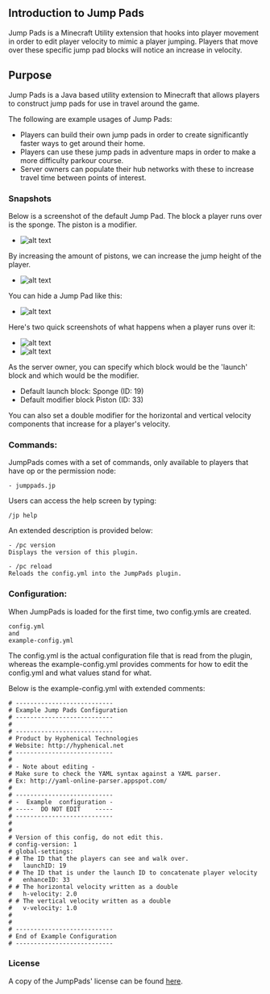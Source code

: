## Introduction to Jump Pads
Jump Pads is a Minecraft Utility extension that hooks into player movement 
in order to edit player velocity to mimic a player jumping. Players that move
over these specific jump pad blocks will notice an increase in velocity.

## Purpose
Jump Pads is a Java based utility extension to Minecraft that allows players 
to construct jump pads for use in travel around the game.

The following are example usages of Jump Pads:
- Players can build their own jump pads in order to create significantly faster ways to get around their home.
- Players can use these jump pads in adventure maps in order to make a more difficulty parkour course.
- Server owners can populate their hub networks with these to increase travel time between points of interest.

### Snapshots
Below is a screenshot of the default Jump Pad. The block a player runs over is the sponge. The piston is a modifier. 
- ![alt text](http://i.imgur.com/4z7jvCkl.png "Default Jump Pad")

By increasing the amount of pistons, we can increase the jump height of the player.
- ![alt text](http://i.imgur.com/vjaRIpzl.png "Multiple pistons increases velocity")

You can hide a Jump Pad like this:
- ![alt text](http://i.imgur.com/EYlNlGWl.png "Hidden Jump Pad")

Here's two quick screenshots of what happens when a player runs over it:
- ![alt text](http://i.imgur.com/DJHe6OZl.png "Before")
- ![alt text](http://i.imgur.com/fmWoODXl.png "After")

As the server owner, you can specify which block would be the 'launch' block and which would be the modifier.
- Default launch block: Sponge (ID: 19)
- Default modifier block Piston (ID: 33)

You can also set a double modifier for the horizontal and vertical velocity components that increase for a player's velocity.

### Commands:
JumpPads comes with a set of commands, only available to players that have op or the permission node:
```
- jumppads.jp
```

Users can access the help screen by typing:
```
/jp help
```

An extended description is provided below:
```
- /pc version
Displays the version of this plugin.

- /pc reload
Reloads the config.yml into the JumpPads plugin.

```

### Configuration:
When JumpPads is loaded for the first time, two config.ymls are created.
```
config.yml
and
example-config.yml
```
The config.yml is the actual configuration file that is read from the plugin, 
whereas the example-config.yml provides comments for how to edit the config.yml
and what values stand for what.

Below is the example-config.yml with extended comments:
```
# ---------------------------
# Example Jump Pads Configuration
# ---------------------------
#
# ---------------------------
# Product by Hyphenical Technologies
# Website: http://hyphenical.net
# ---------------------------
#
# - Note about editing -
# Make sure to check the YAML syntax against a YAML parser. 
# Ex: http://yaml-online-parser.appspot.com/
#
# ---------------------------
# -  Example  configuration -
# -----  DO NOT EDIT    -----
# ---------------------------
#
#
# Version of this config, do not edit this.
# config-version: 1
# global-settings:
# # The ID that the players can see and walk over.
#   launchID: 19
# # The ID that is under the launch ID to concatenate player velocity
#   enhanceID: 33
# # The horizontal velocity written as a double
#   h-velocity: 2.0
# # The vertical velocity written as a double
#   v-velocity: 1.0
#
#
# ---------------------------
# End of Example Configuration
# ---------------------------
```


### License
A copy of the JumpPads' license can be found [here](https://github.com/Hyphenical/JumpPads/blob/master/LICENSE).
